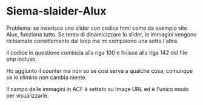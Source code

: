 # Siema-slaider-Alux

Problema: 
se inserisco uno slider con codice html come da esempio sito Alux, funziona tutto. Se tento di dinamicizzare lo slider, le immagini vengono richiamate correttamente dal loop ma mi compaiono una sotto l'altra. 

Il codice in questione comincia alla riga 100 e finisce alla riga 142 del file php incluso.

Ho aggiunto il counter ma non so se così serva a qualche cosa, comunque se lo elimino non cambia niente.

Il campo delle immagini in ACF è settato su Image URL ed è l'unico modo per visualizzarle.
